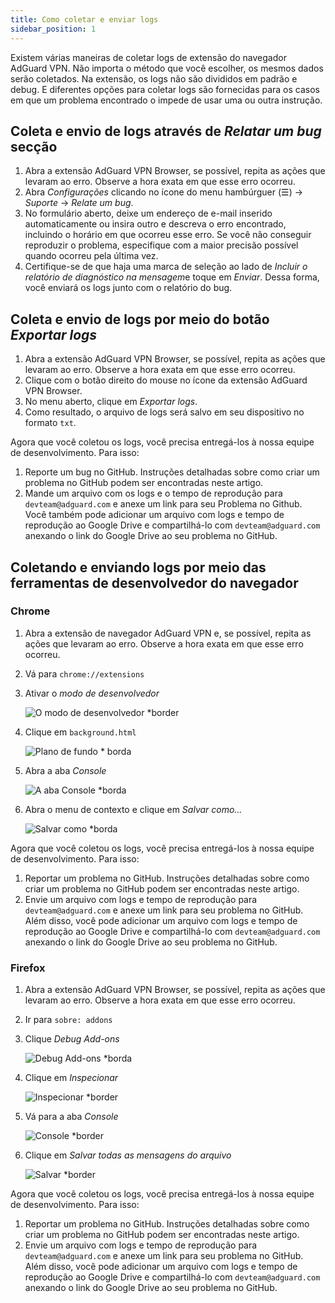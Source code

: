 ```yaml
---
title: Como coletar e enviar logs
sidebar_position: 1
---
```


Existem várias maneiras de coletar logs de extensão do navegador AdGuard VPN. Não importa o método que você escolher, os mesmos dados serão coletados. Na extensão, os logs não são divididos em padrão e debug. E diferentes opções para coletar logs são fornecidas para os casos em que um problema encontrado o impede de usar uma ou outra instrução.

## Coleta e envio de logs através de *Relatar um bug* secção

1. Abra a extensão AdGuard VPN Browser, se possível, repita as ações que levaram ao erro. Observe a hora exata em que esse erro ocorreu.
1. Abra *Configurações* clicando no ícone do menu hambúrguer (☰) → *Suporte* → *Relate um bug*.
1. No formulário aberto, deixe um endereço de e-mail inserido automaticamente ou insira outro e descreva o erro encontrado, incluindo o horário em que ocorreu esse erro. Se você não conseguir reproduzir o problema, especifique com a maior precisão possível quando ocorreu pela última vez.
1. Certifique-se de que haja uma marca de seleção ao lado de *Incluir o relatório de diagnóstico na mensagem*e toque em *Enviar*. Dessa forma, você enviará os logs junto com o relatório do bug.

## Coleta e envio de logs por meio do botão *Exportar logs*

1. Abra a extensão AdGuard VPN Browser, se possível, repita as ações que levaram ao erro. Observe a hora exata em que esse erro ocorreu.
1. Clique com o botão direito do mouse no ícone da extensão AdGuard VPN Browser.
1. No menu aberto, clique em *Exportar logs*.
1. Como resultado, o arquivo de logs será salvo em seu dispositivo no formato `txt`.

Agora que você coletou os logs, você precisa entregá-los à nossa equipe de desenvolvimento. Para isso:

1. Reporte um bug no GitHub. Instruções detalhadas sobre como criar um problema no GitHub podem ser encontradas neste artigo.
1. Mande um arquivo com os logs e o tempo de reprodução para `devteam@adguard.com` e anexe um link para seu Problema no Github. Você também pode adicionar um arquivo com logs e tempo de reprodução ao Google Drive e compartilhá-lo com `devteam@adguard.com` anexando o link do Google Drive ao seu problema no GitHub.

## Coletando e enviando logs por meio das ferramentas de desenvolvedor do navegador

### Chrome

1. Abra a extensão de navegador AdGuard VPN e, se possível, repita as ações que levaram ao erro. Observe a hora exata em que esse erro ocorreu.
1. Vá para `chrome://extensions`
1. Ativar o *modo de desenvolvedor*

    ![O modo de desenvolvedor *border](https://cdn.adguardvpn.com/content/kb/vpn/browser_extension/dev_mode.png)

1. Clique em `background.html`

    ![Plano de fundo * borda](https://cdn.adguardvpn.com/content/kb/vpn/browser_extension/backgroung.png)

1. Abra a aba *Console*

    ![A aba Console *borda](https://cdn.adguardvpn.com/content/kb/vpn/browser_extension/console.png)

1. Abra o menu de contexto e clique em *Salvar como…*

    ![Salvar como *borda](https://cdn.adguardvpn.com/content/kb/vpn/browser_extension/save.png)

Agora que você coletou os logs, você precisa entregá-los à nossa equipe de desenvolvimento. Para isso:

1. Reportar um problema no GitHub. Instruções detalhadas sobre como criar um problema no GitHub podem ser encontradas neste artigo.
1. Envie um arquivo com logs e tempo de reprodução para `devteam@adguard.com` e anexe um link para seu problema no GitHub. Além disso, você pode adicionar um arquivo com logs e tempo de reprodução ao Google Drive e compartilhá-lo com `devteam@adguard.com` anexando o link do Google Drive ao seu problema no GitHub.

### Firefox

1. Abra a extensão AdGuard VPN Browser, se possível, repita as ações que levaram ao erro. Observe a hora exata em que esse erro ocorreu.
1. Ir para `sobre: addons`
1. Clique *Debug Add-ons*

    ![Debug Add-ons *borda](https://cdn.adguardvpn.com/content/kb/vpn/browser_extension/add-ons.png)

1. Clique em *Inspecionar*

    ![Inspecionar *border](https://cdn.adguardvpn.com/content/kb/vpn/browser_extension/inspect.png)

1. Vá para a aba *Console*

    ![Console *border](https://cdn.adguardvpn.com/content/kb/vpn/browser_extension/ff_console.png)

1. Clique em *Salvar todas as mensagens do arquivo*

    ![Salvar *border](https://cdn.adguardvpn.com/content/kb/vpn/browser_extension/save-to-file.png)

Agora que você coletou os logs, você precisa entregá-los à nossa equipe de desenvolvimento. Para isso:

1. Reportar um problema no GitHub. Instruções detalhadas sobre como criar um problema no GitHub podem ser encontradas neste artigo.
1. Envie um arquivo com logs e tempo de reprodução para `devteam@adguard.com` e anexe um link para seu problema no GitHub. Além disso, você pode adicionar um arquivo com logs e tempo de reprodução ao Google Drive e compartilhá-lo com `devteam@adguard.com` anexando o link do Google Drive ao seu problema no GitHub.
